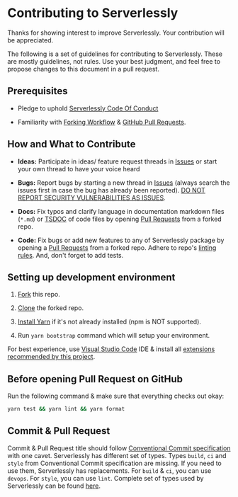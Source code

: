 # Contributing to Serverlessly

Thanks for showing interest to improve Serverlessly. Your contribution will be appreciated.

The following is a set of guidelines for contributing to Serverlessly. These are mostly guidelines, not rules. Use your best judgment, and feel free to propose changes to this document in a pull request.

## Prerequisites

- Pledge to uphold [Serverlessly Code Of Conduct](./CODE_OF_CONDUCT.md)

- Familiarity with [Forking Workflow](https://www.atlassian.com/git/tutorials/comparing-workflows/forking-workflow) & [GitHub Pull Requests](https://help.github.com/articles/using-pull-requests).

## How and What to Contribute

- **Ideas:** Participate in ideas/ feature request threads in [Issues](https://github.com/ServerlesslyStack/Serverlessly/issues) or start your own thread to have your voice heard

- **Bugs:** Report bugs by starting a new thread in [Issues](https://github.com/ServerlesslyStack/Serverlessly/issues) (always search the issues first in case the bug has already been reported). [DO NOT REPORT SECURITY VULNERABILITIES AS ISSUES](./SECURITY.md).

- **Docs:** Fix typos and clarify language in documentation markdown files (`*.md`) or [TSDOC](https://github.com/microsoft/tsdoc) of code files by opening [Pull Requests](https://help.github.com/articles/using-pull-requests) from a forked repo.

- **Code:** Fix bugs or add new features to any of Serverlessly package by opening a [Pull Requests](https://help.github.com/articles/using-pull-requests) from a forked repo. Adhere to repo's [linting rules](./.eslintrc.js). And, don't forget to add tests.

## Setting up development environment

1. [Fork](https://docs.github.com/en/github/getting-started-with-github/fork-a-repo) this repo.

2. [Clone](https://docs.github.com/en/github/using-git/which-remote-url-should-i-use) the forked repo.

3. [Install Yarn](https://classic.yarnpkg.com/en/docs/install/) if it's not already installed (npm is NOT supported).

4. Run `yarn bootstrap` command which will setup your environment.

For best experience, use [Visual Studio Code](https://code.visualstudio.com/) IDE & install all [extensions recommended by this project](./.vscode/extensions.json).

## Before opening Pull Request on GitHub

Run the following command & make sure that everything checks out okay:

```sh
yarn test && yarn lint && yarn format
```

## Commit & Pull Request

Commit & Pull Request title should follow [Conventional Commit specification](https://www.conventionalcommits.org/en/v1.0.0/) with one cavet. Serverlessly has different set of types. Types `build`, `ci` and `style` from Conventional Commit specification are missing. If you need to use them, Serverlessly has replacements. For `build` & `ci`, you can use `devops`. For `style`, you can use `lint`. Complete set of types used by Serverlessly can be found [here](./configs/commitlint.config.js).
